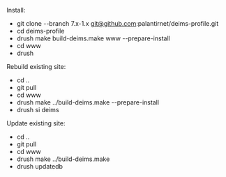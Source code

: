 Install:

* git clone --branch 7.x-1.x git@github.com:palantirnet/deims-profile.git
* cd deims-profile
* drush make build-deims.make www --prepare-install
* cd www
* drush

Rebuild existing site:

* cd ..
* git pull
* cd www
* drush make ../build-deims.make --prepare-install
* drush si deims

Update existing site:

* cd ..
* git pull
* cd www
* drush make ../build-deims.make
* drush updatedb
